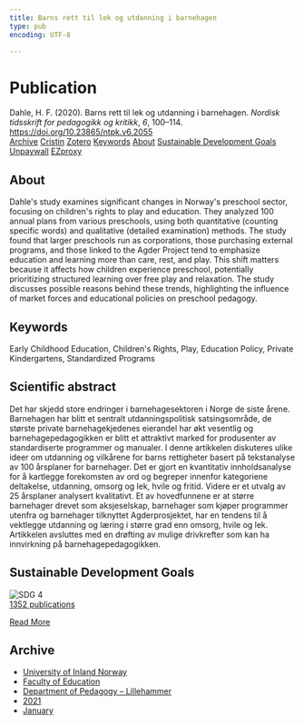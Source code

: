 ```yaml
---
title: Barns rett til lek og utdanning i barnehagen
type: pub
encoding: UTF-8

---
```

<h1>Publication</h1>
<article id="csl-bib-container-TNGV3Q5W" class="csl-bib-container">
  <div class="csl-bib-body"> <div class="csl-entry">Dahle, H. F. (2020). Barns rett til lek og utdanning i barnehagen. <i>Nordisk tidsskrift for pedagogikk og kritikk</i>, <i>6</i>, 100–114. <a href="https://doi.org/10.23865/ntpk.v6.2055">https://doi.org/10.23865/ntpk.v6.2055</a></div> </div>
  <div class="csl-bib-buttons">
    <a href="#taxonomy-article-TNGV3Q5W" alt="archive" class="csl-bib-button">Archive</a>
    <a href="https://app.cristin.no/results/show.jsf?id=1867922" alt="Cristin" class="csl-bib-button">Cristin</a>
    <a href="http://zotero.org/groups/5881554/items/TNGV3Q5W" alt="Zotero" class="csl-bib-button">Zotero</a>
    <a href="#keywords-article-TNGV3Q5W" alt="keywords" class="csl-bib-button">Keywords</a>
    <a href="#about-article-TNGV3Q5W" alt="about_pub" class="csl-bib-button">About</a>
    <a href="#sdg-article-TNGV3Q5W" alt="sdg" class="csl-bib-button">Sustainable Development Goals</a>
    <a href="https://pedagogikkogkritikk.no/index.php/ntpk/article/download/2055/4212" alt="Unpaywall" class="csl-bib-button">Unpaywall</a>
    <a href="https://pedagogikkogkritikk.no/index.php/ntpk/article/download/2055/4212" alt="EZproxy" class="csl-bib-button">EZproxy</a>
  </div>
  <div id="csl-bib-meta-container-TNGV3Q5W"></div>
</article>
<div id="csl-bib-meta-TNGV3Q5W" class="csl-bib-meta">
  <article id="about-article-TNGV3Q5W" class="about_pub-article">
    <h1>About</h1>
    Dahle's study examines significant changes in Norway's preschool sector, focusing on children's rights to play and education. They analyzed 100 annual plans from various preschools, using both quantitative (counting specific words) and qualitative (detailed examination) methods. The study found that larger preschools run as corporations, those purchasing external programs, and those linked to the Agder Project tend to emphasize education and learning more than care, rest, and play. This shift matters because it affects how children experience preschool, potentially prioritizing structured learning over free play and relaxation. The study discusses possible reasons behind these trends, highlighting the influence of market forces and educational policies on preschool pedagogy.
  </article>
  <article id="keywords-article-TNGV3Q5W" class="keywords-article">
    <h1>Keywords</h1>
    Early Childhood Education, Children's Rights, Play, Education Policy, Private Kindergartens, Standardized Programs
  </article>
  <article id="abstract-article-TNGV3Q5W" class="abstract-article">
    <h1>Scientific abstract</h1>
    Det har skjedd store endringer i barnehagesektoren i Norge de siste årene. Barnehagen har blitt et sentralt utdanningspolitisk satsingsområde, de største private barnehagekjedenes eierandel har økt vesentlig og barnehagepedagogikken er blitt et attraktivt marked for produsenter av standardiserte programmer og manualer. I denne artikkelen diskuteres ulike ideer om utdanning og vilkårene for barns rettigheter basert på tekstanalyse av 100 årsplaner for barnehager. Det er gjort en kvantitativ innholdsanalyse for å kartlegge forekomsten av ord og begreper innenfor kategoriene deltakelse, utdanning, omsorg og lek, hvile og fritid. Videre er et utvalg av 25 årsplaner analysert kvalitativt. Et av hovedfunnene er at større barnehager drevet som aksjeselskap, barnehager som kjøper programmer utenfra og barnehager tilknyttet Agderprosjektet, har en tendens til å vektlegge utdanning og læring i større grad enn omsorg, hvile og lek. Artikkelen avsluttes med en drøfting av mulige drivkrefter som kan ha innvirkning på barnehagepedagogikken.
  </article>
  <article id="sdg-article-TNGV3Q5W" class="sdg-article">
    <h1>Sustainable Development Goals</h1>
    <div class="sdg-container"><div id="sdg4" class="sdg">
        <img src="{{< params subfolder >}}images/sdg/sdg04_en.png" class="image" alt="SDG 4">
        <div class="sdg-overlay">
          <a href="{{< params subfolder >}}en/archive/?sdg=4#archive" class="sdg-publication-count"><span>1352</span> publications</a>
          <p><a href="https://sdgs.un.org/goals/goal4" class="sdg-read-more">Read More</a></p>
        </div>
      </div></div>
  </article>
  <article id="taxonomy-article-TNGV3Q5W" class="taxonomy-article">
    <h1>Archive</h1>
    <ul>
      <li><a href="{{< params subfolder >}}en/archive/?key=3DCRN523">University of Inland Norway</a></li>
      <li><a href="{{< params subfolder >}}en/archive/?key=WYNZA47F">Faculty of Education</a></li>
      <li><a href="{{< params subfolder >}}en/archive/?key=L8MA547R">Department of Pedagogy – Lillehammer</a></li>
      <li><a href="{{< params subfolder >}}en/archive/?key=MD94ZHP9">2021</a></li>
      <li><a href="{{< params subfolder >}}en/archive/?key=TWFXHRMC">January</a></li>
    </ul>
  </article>
</div>
